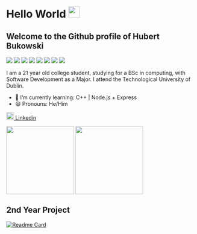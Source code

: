 # Hello World <img src="https://raw.githubusercontent.com/MartinHeinz/MartinHeinz/master/wave.gif" width="30px">

## Welcome to the Github profile of Hubert Bukowski 

![](https://img.shields.io/badge/Language-Python-success?style=flat-square&logo=python&logoColor=success)
![](https://img.shields.io/badge/Language-Java-success?style=flat-square&logo=java&logoColor=success)
![](https://img.shields.io/badge/Language-JavaScript-success?style=flat-square&logo=javascript&logoColor=success)
![](https://img.shields.io/badge/Web-HTML-informational?style=flat-square&logo=html5&logoColor=informational)
![](https://img.shields.io/badge/Web-CSS-informational?style=flat-square&logo=css3&logoColor=informational)
![](https://img.shields.io/badge/Web-Django-informational?style=flat-square&logo=django&logoColor=informational)
![](https://img.shields.io/badge/Web-Node.js-informational?style=flat-square&logo=node.js&logoColor=informational)
![](https://img.shields.io/badge/Shell-Bash-orange?style=flat-square&logo=Linux&logoColor=orange)

I am a 21 year old college student, studying for a BSc in computing, with Software Development as a Major. I attend the Technological University of Dublin.
- 🌱 I’m currently learning:
         C++
|        Node.js + Express
- 😄 Pronouns: He/Him

<a href="https://www.linkedin.com/in/hubert-bukowski280/"><img style="width: 20px;" src="https://cdn-icons-png.flaticon.com/512/174/174857.png"> Linkedin</a>

<img align='left' height="180em" src="https://github-readme-stats.vercel.app/api?username=hubo00&theme=tokyonight&show_icons=true&hide_border=true&&count_private=true&include_all_commits=true" />
<img alight='right' height="180em" src="https://github-readme-stats.vercel.app/api/top-langs/?username=hubo00&theme=tokyonight">

## 2nd Year Project
[![Readme Card](https://github-readme-stats.vercel.app/api/pin/?username=hubo00&repo=2nd-Year-Project&theme=tokyonight)](https://github.com/hubo00/2nd-Year-Project)

